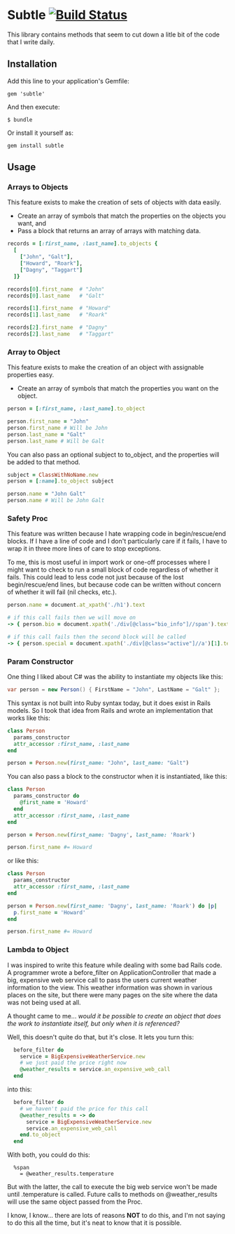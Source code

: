 # Subtle [![Build Status](https://secure.travis-ci.org/darrencauthon/subtle.png?branch=master)](http://travis-ci.org/darrencauthon/subtle)

This library contains methods that seem to cut down a litle bit of the code that I write daily.

## Installation
Add this line to your application's Gemfile:

    gem 'subtle'

And then execute:

    $ bundle

Or install it yourself as:

    gem install subtle

## Usage

### Arrays to Objects

This feature exists to make the creation of sets of objects with data easily.

* Create an array of symbols that match the properties on the objects you want, and
* Pass a block that returns an array of arrays with matching data. 

````ruby
records = [:first_name, :last_name].to_objects { 
  [
    ["John", "Galt"], 
    ["Howard", "Roark"],
    ["Dagny", "Taggart"]
  ]}

records[0].first_name  # "John"
records[0].last_name   # "Galt"

records[1].first_name  # "Howard"
records[1].last_name   # "Roark"

records[2].first_name  # "Dagny"
records[2].last_name   # "Taggart"
````

### Array to Object

This feature exists to make the creation of an object with assignable properties easy.

* Create an array of symbols that match the properties you want on the object.

````ruby
person = [:first_name, :last_name].to_object

person.first_name = "John"
person.first_name # Will be John
person.last_name = "Galt"
person.last_name # Will be Galt
````

You can also pass an optional subject to to_object, and the properties will be added to that method.
````ruby
subject = ClassWithNoName.new
person = [:name].to_object subject

person.name = "John Galt"
person.name # Will be John Galt
````
### Safety Proc

This feature was written because I hate wrapping code in begin/rescue/end blocks.  If I have a line of code and I don't particularly care if it fails, I have to wrap it in three more lines of care to stop exceptions.

To me, this is most useful in import work or one-off processes where I might want to check to run a small block of code regardless of whether it fails.  This could lead to less code not just because of the lost begin/rescue/end lines, but because code can be written without concern of whether it will fail (nil checks, etc.).

````ruby
person.name = document.at_xpath('./h1').text

# if this call fails then we will move on
-> { person.bio = document.xpath('./div[@class="bio_info"]//span').text }.call_safely

# if this call fails then the second block will be called
-> { person.special = document.xpath('./div[@class="active"]//a')[1].text == "special" }.call_safely { person.special = false }
````

### Param Constructor

One thing I liked about C# was the ability to instantiate my objects like this:

````c#
var person = new Person() { FirstName = "John", LastName = "Galt" };
````

This syntax is not built into Ruby syntax today, but it does exist in Rails models.  So I took that idea from Rails and wrote an implementation that works like this:

````ruby
class Person
  params_constructor
  attr_accessor :first_name, :last_name
end

person = Person.new(first_name: "John", last_name: "Galt")
````

You can also pass a block to the constructor when it is instantiated, like this:

````ruby
class Person
  params_constructor do
    @first_name = 'Howard'
  end
  attr_accessor :first_name, :last_name
end

person = Person.new(first_name: 'Dagny', last_name: 'Roark')

person.first_name #= Howard

````

or like this:

````ruby
class Person
  params_constructor
  attr_accessor :first_name, :last_name
end

person = Person.new(first_name: 'Dagny', last_name: 'Roark') do |p|
  p.first_name = 'Howard'
end

person.first_name #= Howard

````

### Lambda to Object

I was inspired to write this feature while dealing with some bad Rails code. A programmer wrote a before_filter on ApplicationController that made a big, expensive web service call to pass the users current weather information to the view.  This weather information was shown in various places on the site, but there were many pages on the site where the data was not being used at all.

A thought came to me... *would it be possible to create an object that does the work to instantiate itself, but only when it is referenced?*

Well, this doesn't quite do that, but it's close.  It lets you turn this:

````ruby
  before_filter do
    service = BigExpensiveWeatherService.new
    # we just paid the price right now
    @weather_results = service.an_expensive_web_call
  end
````

into this:

````ruby
  before_filter do
    # we haven't paid the price for this call
    @weather_results = -> do
      service = BigExpensiveWeatherService.new
      service.an_expensive_web_call
    end.to_object
  end
````

With both, you could do this:

````haml
  %span
    = @weather_results.temperature
````

But with the latter, the call to execute the big web service won't be made until .temperature is called.  Future calls to methods on @weather_results will use the same object passed from the Proc.

I know, I know... there are lots of reasons **NOT** to do this, and I'm not saying to do this all the time, but it's neat to know that it is possible.





